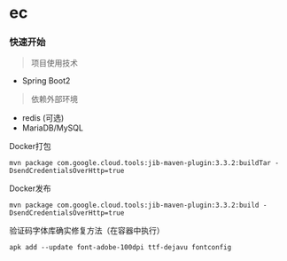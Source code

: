 # ec

### 快速开始
> 项目使用技术
- Spring Boot2
> 依赖外部环境
- redis (可选)
- MariaDB/MySQL


Docker打包


    mvn package com.google.cloud.tools:jib-maven-plugin:3.3.2:buildTar -DsendCredentialsOverHttp=true


Docker发布


    mvn package com.google.cloud.tools:jib-maven-plugin:3.3.2:build -DsendCredentialsOverHttp=true


验证码字体库确实修复方法（在容器中执行）

    apk add --update font-adobe-100dpi ttf-dejavu fontconfig

